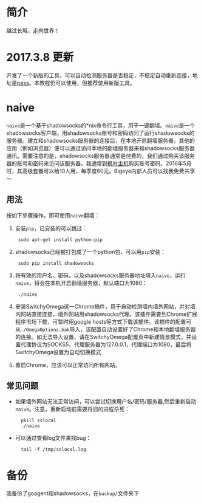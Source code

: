 ﻿# 简介
越过长城，走向世界！

# 2017.3.8 更新
开发了一个新版的工具，可以自动检测服务器是否稳定，不稳定自动重新连接，地址是[pass](http://cat:8888/yanziang/pass)。本教程仍可以使用，但推荐使用新版工具。


# naive
`naive`是一个基于shadowsocks的*nix命令行工具，用于一键翻墙。`naive`是一个shadowsocks客户端，用shadowsocks账号和密码访问了运行shadowsocks的服务器。建立和shadowsocks服务器的连接后，在本地开启翻墙服务器，其他的应用（例如浏览器）便可以通过访问本地的翻墙服务器来和shadowsocks服务器通讯。需要注意的是，shadowsocks服务器通常是付费的，我们通过购买该服务器的账号和密码来访问该服务器。我通常到[枫叶主机](http://www.fyvps.com)购买账号密码，2016年5月时，其高级套餐可以给10人用，每季度60元。Bigeye内部人员可以找我免费共享～

## 用法
按如下步骤操作，即可使用`naive`翻墙：

1. 安装`pip`，已安装的可以跳过：

        sudo apt-get install python-pip

2. shadowsocks已经被打包成了一个python包，可以用`pip`安装：

        sudo pip install shadowsocks


3. 将有效的用户名，密码，以及shadowsocks服务器地址填入`naive`，运行`naive`，将会在本机开启翻墙服务器，默认端口为1080：

        ./naive

4. 安装SwitchyOmega这一Chrome插件，用于自动检测墙内墙外网站，并对墙内网站直接连接，墙外网站用shadowsocks代理。该插件需要到Chrome扩展程序市场下载，可暂时用google
   hosts等方式下载该插件。该插件的配置可从`./OmegaOptions.bak`导入，该配置自动设置好了Chrome和本地翻墙服务器的连接。如无法导入设置，请在SwitchyOmega配置页中新建情景模式，并设置代理协议为SOCKS5，代理服务器为127.0.0.1，代理端口为1080，最后将SwitchyOmega设置为自动切换模式


5. 重启Chrome，应该可以正常访问所有网站。


## 常见问题
* 如果墙外网站无法正常访问，可以尝试切换用户名/密码/服务器,然后重新启动`naive`。注意，重新启动前需要将旧的进程杀死：

        pkill sslocal
        ./naive


* 可以通过查看log文件来找bug：
   
        tail -f /tmp/sslocal.log
   

# 备份
我备份了goagent和shadowsocks，在`backup/`文件夹下
